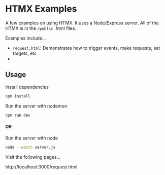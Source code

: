 # HTMX Examples

A few examples on using HTMX. It uses a Node/Express server. All of the HTMX is in the `/public` .html files.

Examples include...

-   `request.html`: Demonstrates how to trigger events, make requests, set targets, etc
-

## Usage

Install dependencies

```bash
npm install
```

Run the server with nodemon

```bash
npm run dev
```

#### OR

Run the server with node

```bash
node --watch server.js
```

Visit the following pages...

http://localhost:3000/request.html
